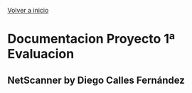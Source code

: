 [Volver a inicio](../index.md)

# Documentacion Proyecto 1ª Evaluacion

## NetScanner by Diego Calles Fernández